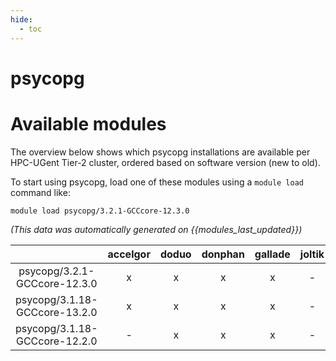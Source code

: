 ```yaml
---
hide:
  - toc
---
```


psycopg
=======

# Available modules


The overview below shows which psycopg installations are available per HPC-UGent Tier-2 cluster, ordered based on software version (new to old).

To start using psycopg, load one of these modules using a `module load` command like:

```shell
module load psycopg/3.2.1-GCCcore-12.3.0
```

*(This data was automatically generated on {{modules_last_updated}})*  

| |accelgor|doduo|donphan|gallade|joltik|shinx|skitty|
| :---: | :---: | :---: | :---: | :---: | :---: | :---: | :---: |
|psycopg/3.2.1-GCCcore-12.3.0|x|x|x|x|-|x|x|
|psycopg/3.1.18-GCCcore-13.2.0|x|x|x|x|-|x|x|
|psycopg/3.1.18-GCCcore-12.2.0|-|x|x|x|-|-|-|
